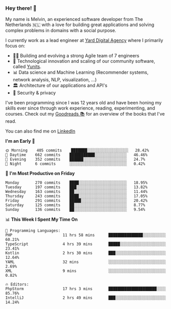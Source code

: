 ### Hey there! 👋

My name is Melvin, an experienced software developer from The Netherlands 🇳🇱 with a love for building great applications and solving complex problems in domains with a social purpose. 

I currently work as a lead engineer at [Yard Digital Agency](https://github.com/yardinternet) where I primarily focus on:

* 👏🏼 Building and evolving a strong Agile team of 7 engineers
* 🚀 Technological innovation and scaling of our community software, called [Yunits](https://www.yunits.com/).
* 📊 Data science and Machine Learning (Recommender systems, network analysis, NLP, visualization, ...)
* 🏛 Architecture of our applications and API's
* 🔐 Security & privacy

I've been programming since I was 12 years old and have been honing my skills ever since through work experience, reading, experimenting, and courses.
Check out my [Goodreads 📚](https://goodreads.com/melvinkoopmans) for an overview of the books that I've read. 

You can also find me on [LinkedIn](https://www.linkedin.com/in/melvinkoopmans)

<!--START_SECTION:waka-->
**I'm an Early 🐤** 

```text
🌞 Morning    405 commits    ███████░░░░░░░░░░░░░░░░░░   28.42% 
🌆 Daytime    662 commits    ███████████░░░░░░░░░░░░░░   46.46% 
🌃 Evening    352 commits    ██████░░░░░░░░░░░░░░░░░░░   24.7% 
🌙 Night      6 commits      ░░░░░░░░░░░░░░░░░░░░░░░░░   0.42%

```
📅 **I'm Most Productive on Friday** 

```text
Monday       270 commits    ████░░░░░░░░░░░░░░░░░░░░░   18.95% 
Tuesday      197 commits    ███░░░░░░░░░░░░░░░░░░░░░░   13.82% 
Wednesday    163 commits    ██░░░░░░░░░░░░░░░░░░░░░░░   11.44% 
Thursday     243 commits    ████░░░░░░░░░░░░░░░░░░░░░   17.05% 
Friday       291 commits    █████░░░░░░░░░░░░░░░░░░░░   20.42% 
Saturday     125 commits    ██░░░░░░░░░░░░░░░░░░░░░░░   8.77% 
Sunday       136 commits    ██░░░░░░░░░░░░░░░░░░░░░░░   9.54%

```


📊 **This Week I Spent My Time On** 

```text
💬 Programming Languages: 
PHP                      11 hrs 58 mins      ███████████████░░░░░░░░░░   60.21% 
TypeScript               4 hrs 39 mins       █████░░░░░░░░░░░░░░░░░░░░   23.41% 
Kotlin                   2 hrs 30 mins       ███░░░░░░░░░░░░░░░░░░░░░░   12.64% 
YAML                     32 mins             ░░░░░░░░░░░░░░░░░░░░░░░░░   2.69% 
XML                      9 mins              ░░░░░░░░░░░░░░░░░░░░░░░░░   0.82%

🔥 Editors: 
PhpStorm                 17 hrs 3 mins       █████████████████████░░░░   85.76% 
IntelliJ                 2 hrs 49 mins       ███░░░░░░░░░░░░░░░░░░░░░░   14.24%

```


<!--END_SECTION:waka-->

